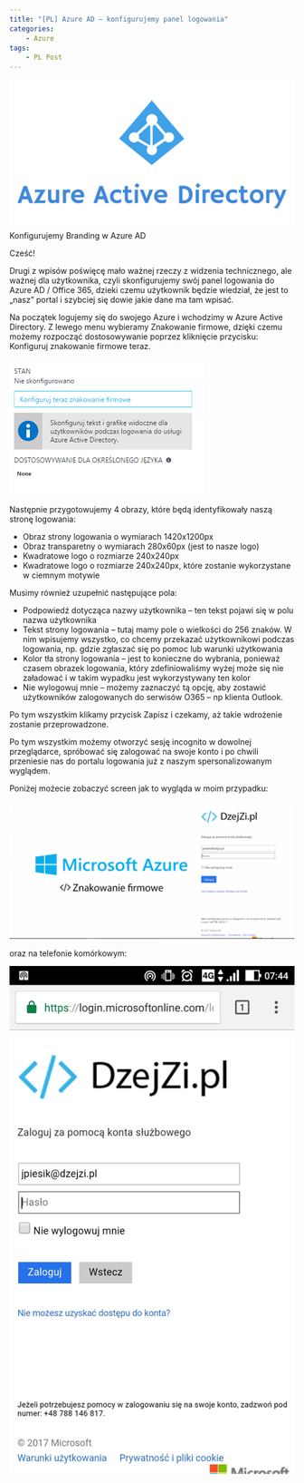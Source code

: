 ```yaml
---
title: "[PL] Azure AD – konfigurujemy panel logowania"
categories:
    - Azure
tags:
    - PL Post
---
```

![[PL] Azure AD – konfigurujemy panel logowania](/assets/images/posts/azure-ad-konfigurujemy-panel-logowania/top.jpg)Konfigurujemy Branding w Azure AD

Cześć!

Drugi z wpisów poświęcę mało ważnej rzeczy z widzenia technicznego, ale ważnej dla użytkownika, czyli skonfigurujemy swój panel logowania do Azure AD / Office 365, dzieki czemu użytkownik będzie wiedział, że jest to „nasz” portal i szybciej się dowie jakie dane ma tam wpisać.

Na początek logujemy się do swojego Azure i wchodzimy w Azure Active Directory. Z lewego menu wybieramy Znakowanie firmowe, dzięki czemu możemy rozpocząć dostosowywanie poprzez kliknięcie przycisku: Konfiguruj znakowanie firmowe teraz.

![[PL] Azure AD – konfigurujemy panel logowania](/assets/images/posts/azure-ad-konfigurujemy-panel-logowania/01.png)

Następnie przygotowujemy 4 obrazy, które będą identyfikowały naszą stronę logowania:

* Obraz strony logowania o wymiarach 1420x1200px
* Obraz transparetny o wymiarach 280x60px (jest to nasze logo)
* Kwadratowe logo o rozmiarze 240x240px
* Kwadratowe logo o rozmiarze 240x240px, które zostanie wykorzystane w ciemnym motywie

Musimy również uzupełnić następujące pola:

* Podpowiedź dotycząca nazwy użytkownika – ten tekst pojawi się w polu nazwa użytkownika
* Tekst strony logowania – tutaj mamy pole o wielkości do 256 znaków. W nim wpisujemy wszystko, co chcemy przekazać użytkownikowi podczas logowania, np. gdzie zgłaszać się po pomoc lub warunki użytkowania
* Kolor tła strony logowania – jest to konieczne do wybrania, ponieważ czasem obrazek logowania, który zdefiniowaliśmy wyżej może się nie załadować i w takim wypadku jest wykorzystywany ten kolor
* Nie wylogowuj mnie – możemy zaznaczyć tą opcję, aby zostawić użytkowników zalogowanych do serwisów O365 – np klienta Outlook.

Po tym wszystkim klikamy przycisk Zapisz i czekamy, aż takie wdrożenie zostanie przeprowadzone.

Po tym wszystkim możemy otworzyć sesję incognito w dowolnej przeglądarce, spróbować się zalogować na swoje konto i po chwili przeniesie nas do portalu logowania już z naszym spersonalizowanym wyglądem.

Poniżej możecie zobaczyć screen jak to wygląda w moim przypadku:

![[PL] Azure AD – konfigurujemy panel logowania](/assets/images/posts/azure-ad-konfigurujemy-panel-logowania/02.png)

oraz na telefonie komórkowym:

![[PL] Azure AD – konfigurujemy panel logowania](/assets/images/posts/azure-ad-konfigurujemy-panel-logowania/03.jpg)